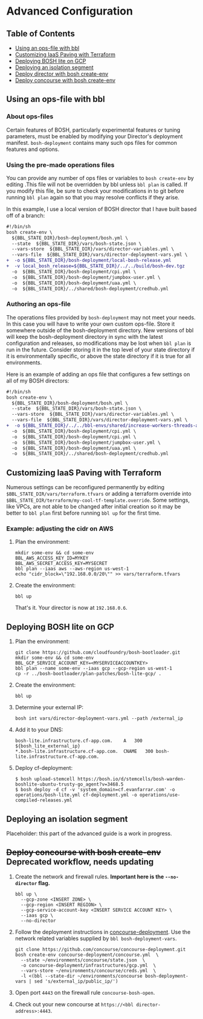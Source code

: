 # Advanced Configuration

## Table of Contents
* <a href='#opsfile'>Using an ops-file with bbl</a>
* <a href='#terraform'>Customizing IaaS Paving with Terraform</a>
* <a href='#boshlite'>Deploying BOSH lite on GCP</a>
* <a href='#isoseg'>Deploying an isolation segment</a>
* <a href='#director'>Deploy director with bosh create-env</a>
* <a href='#concourse'>Deploy concourse with bosh create-env</a>


## <a name='opsfile'></a>Using an ops-file with bbl

### About ops-files

Certain features of BOSH, particularly experimental features or tuning parameters, must be enabled by modifying your
Director's deployment manifest. `bosh-deployment` contains many such ops files for common features and options.

### Using the pre-made operations files
You can provide any number of ops files or variables to `bosh create-env` by editing .This file will not be overridden by bbl unless `bbl plan` is
called. If you modify this file, be sure to check your modifications in to git before running `bbl plan` again so that
you may resolve conflicts if they arise.

In this example, I use a local version of BOSH director that I have built based off of a branch:
```diff
#!/bin/sh
bosh create-env \
  ${BBL_STATE_DIR}/bosh-deployment/bosh.yml \
  --state  ${BBL_STATE_DIR}/vars/bosh-state.json \
  --vars-store  ${BBL_STATE_DIR}/vars/director-variables.yml \
  --vars-file  ${BBL_STATE_DIR}/vars/director-deployment-vars.yml \
+  -o ${BBL_STATE_DIR}/bosh-deployment/local-bosh-release.yml
+  -v local_bosh_release=${BBL_STATE_DIR}/../../build/bosh-dev.tgz
  -o  ${BBL_STATE_DIR}/bosh-deployment/cpi.yml \
  -o  ${BBL_STATE_DIR}/bosh-deployment/jumpbox-user.yml \
  -o  ${BBL_STATE_DIR}/bosh-deployment/uaa.yml \
  -o  ${BBL_STATE_DIR}/../shared/bosh-deployment/credhub.yml 
```

### Authoring an ops-file
The operations files provided by `bosh-deployment` may not meet your needs. In this case you will have to write your own
custom ops-file. Store it somewhere outside of the bosh-deployment directory. New versions of bbl will keep the
bosh-deployment directory in sync with the latest configuration and releases, so modifications may be lost when
`bbl plan` is run in the future. Consider storing it in the top level of your state directory if it is environmentally
specific, or above the state directory if it is true for all environments.

Here is an example of adding an ops file that configures a few settings on all of my BOSH directors:  
```diff
#!/bin/sh
bosh create-env \
  ${BBL_STATE_DIR}/bosh-deployment/bosh.yml \
  --state  ${BBL_STATE_DIR}/vars/bosh-state.json \
  --vars-store  ${BBL_STATE_DIR}/vars/director-variables.yml \
  --vars-file  ${BBL_STATE_DIR}/vars/director-deployment-vars.yml \
+  -o ${BBL_STATE_DIR}/../../bbl-envs/shared/increase-workers-threads-and-flush-arp.yml
  -o  ${BBL_STATE_DIR}/bosh-deployment/cpi.yml \  
  -o  ${BBL_STATE_DIR}/bosh-deployment/cpi.yml \
  -o  ${BBL_STATE_DIR}/bosh-deployment/jumpbox-user.yml \
  -o  ${BBL_STATE_DIR}/bosh-deployment/uaa.yml \
  -o  ${BBL_STATE_DIR}/../shared/bosh-deployment/credhub.yml 
```
## <a name='terraform'></a>Customizing IaaS Paving with Terraform
Numerous settings can be reconfigured permanently by editing `$BBL_STATE_DIR/vars/terraform.tfvars` or adding a terraform override into  `$BBL_STATE_DIR/terraform/my-cool-tf-template.override`. Some settings, like VPCs, are not able to be changed after initial creation so it may be better to `bbl plan` first before running `bbl up` for the first time.

### Example: adjusting the cidr on AWS
1. Plan the environment:
    ```
    mkdir some-env && cd some-env
    BBL_AWS_ACCESS_KEY_ID=MYKEY
    BBL_AWS_SECRET_ACCESS_KEY=MYSECRET
    bbl plan --iaas aws --aws-region us-west-1
    echo "cidr_block=\"192.168.0.0/20\"" >> vars/terraform.tfvars
    ```
1. Create the environment:
    ```
    bbl up
    ```
    That's it. Your director is now at `192.168.0.6`.

## <a name='boshlite'></a>Deploying BOSH lite on GCP
1. Plan the environment:
    ```
    git clone https://github.com/cloudfoundry/bosh-bootloader.git
    mkdir some-env && cd some-env
    BBL_GCP_SERVICE_ACCOUNT_KEY=<MYSERVICEACCOUNTKEY>
    bbl plan --name some-env --iaas gcp --gcp-region us-west-1
    cp -r ../bosh-bootloader/plan-patches/bosh-lite-gcp/ .
    ```
1. Create the environment:
    ```
    bbl up
    ```
1. Determine your external IP:
    ```
    bosh int vars/director-deployment-vars.yml --path /external_ip
    ```
1. Add it to your DNS:
    ```
    bosh-lite.infrastructure.cf-app.com.	A	300	${bosh_lite_external_ip}
    *.bosh-lite.infrastructure.cf-app.com.	CNAME	300	bosh-lite.infrastructure.cf-app.com.
    ```
1. Deploy cf-deployment:
    ```
    $ bosh upload-stemcell https://bosh.io/d/stemcells/bosh-warden-boshlite-ubuntu-trusty-go_agent?v=3468.5
    $ bosh deploy -d cf -v 'system_domain=cf.evanfarrar.com' -o operations/bosh-lite.yml cf-deployment.yml -o operations/use-compiled-releases.yml
    ```

## <a name='isoseg'></a>Deploying an isolation segment
Placeholder: this part of the advanced guide is a work in progress.

## <a name='concourse'></a>~~Deploy concourse with bosh create-env~~ Deprecated workflow, needs updating

1. Create the network and firewall rules. **Important here is the `--no-director` flag.**

    ```
    bbl up \
      --gcp-zone <INSERT ZONE> \
      --gcp-region <INSERT REGION> \
      --gcp-service-account-key <INSERT SERVICE ACCOUNT KEY> \
      --iaas gcp \
      --no-director
    ```

1. Follow the deployment instructions in [concourse-deployment](https://github.com/concourse/concourse-deployment).
Use the network related variables supplied by `bbl bosh-deployment-vars`.

    ```
    git clone https://github.com/concourse/concourse-deployment.git
    bosh create-env concourse-deployment/concourse.yml  \
      --state ~/environments/concourse/state.json  \
      -o concourse-deployment/infrastructures/gcp.yml  \
      --vars-store ~/environments/concourse/creds.yml  \
      -l <(bbl --state-dir ~/environments/concourse bosh-deployment-vars | sed 's/external_ip/public_ip/')
    ```

1. Open port `4443` on the firewall rule `concourse-bosh-open`.

1. Check out your new concourse at `https://<bbl director-address>:4443`.

